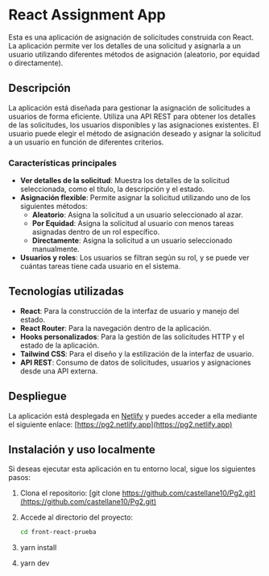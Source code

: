 # React Assignment App

Esta es una aplicación de asignación de solicitudes construida con React. La aplicación permite ver los detalles de una solicitud y asignarla a un usuario utilizando diferentes métodos de asignación (aleatorio, por equidad o directamente).

## Descripción

La aplicación está diseñada para gestionar la asignación de solicitudes a usuarios de forma eficiente. Utiliza una API REST para obtener los detalles de las solicitudes, los usuarios disponibles y las asignaciones existentes. El usuario puede elegir el método de asignación deseado y asignar la solicitud a un usuario en función de diferentes criterios.

### Características principales

- **Ver detalles de la solicitud**: Muestra los detalles de la solicitud seleccionada, como el título, la descripción y el estado.
- **Asignación flexible**: Permite asignar la solicitud utilizando uno de los siguientes métodos:
  - **Aleatorio**: Asigna la solicitud a un usuario seleccionado al azar.
  - **Por Equidad**: Asigna la solicitud al usuario con menos tareas asignadas dentro de un rol específico.
  - **Directamente**: Asigna la solicitud a un usuario seleccionado manualmente.
- **Usuarios y roles**: Los usuarios se filtran según su rol, y se puede ver cuántas tareas tiene cada usuario en el sistema.

## Tecnologías utilizadas

- **React**: Para la construcción de la interfaz de usuario y manejo del estado.
- **React Router**: Para la navegación dentro de la aplicación.
- **Hooks personalizados**: Para la gestión de las solicitudes HTTP y el estado de la aplicación.
- **Tailwind CSS**: Para el diseño y la estilización de la interfaz de usuario.
- **API REST**: Consumo de datos de solicitudes, usuarios y asignaciones desde una API externa.

## Despliegue

La aplicación está desplegada en [Netlify](https://www.netlify.com/) y puedes acceder a ella mediante el siguiente enlace:
[https://pg2.netlify.app](https://pg2.netlify.app)


## Instalación y uso localmente

Si deseas ejecutar esta aplicación en tu entorno local, sigue los siguientes pasos:

1. Clona el repositorio:
   [git clone https://github.com/castellane10/Pg2.git](https://github.com/castellane10/Pg2.git)

2. Accede al directorio del proyecto:
   ```bash
   cd front-react-prueba

3. yarn install

4. yarn dev




